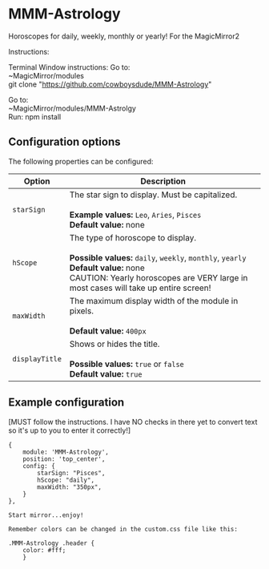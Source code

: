 # MMM-Astrology
Horoscopes for daily, weekly, monthly or yearly!  For the MagicMirror2

Instructions:

Terminal Window instructions:
  Go to:  
        ~MagicMirror/modules  
         git clone "https://github.com/cowboysdude/MMM-Astrology"  

  Go to:  
         ~MagicMirror/modules/MMM-Astrolgy  
         Run:  npm install  

## Configuration options

The following properties can be configured:

| Option | Description
| --- | ---
| `starSign` | The star sign to display. Must be capitalized. <br><br> **Example values:** `Leo`, `Aries`, `Pisces`<br>**Default value:** none
| `hScope` | The type of horoscope to display. <br><br> **Possible values:** `daily`, `weekly`, `monthly`, `yearly`<br>**Default value:** none<br>CAUTION:  Yearly horoscopes are VERY large in most cases will take up entire screen!
| `maxWidth` | The maximum display width of the module in pixels.<br><br> **Default value:** `400px`
| `displayTitle` | Shows or hides the title.  <br><br> **Possible values:** `true` or `false` <br> **Default value:** `true`

## Example configuration
[MUST follow the instructions.  I have NO checks in there yet to convert text so it's up to you to enter it correctly!]
```
{
	module: 'MMM-Astrology',
	position: 'top_center',
	config: {
		starSign: "Pisces",
		hScope: "daily",
		maxWidth: "350px",
	}
},

Start mirror...enjoy!

Remember colors can be changed in the custom.css file like this:

.MMM-Astrology .header {
	color: #fff;
	}
	
	

